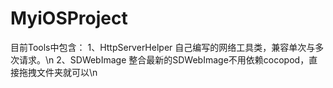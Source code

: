 # MyiOSProject

目前Tools中包含：
1、HttpServerHelper 自己编写的网络工具类，兼容单次与多次请求。\n
2、SDWebImage 整合最新的SDWebImage不用依赖cocopod，直接拖拽文件夹就可以\n
